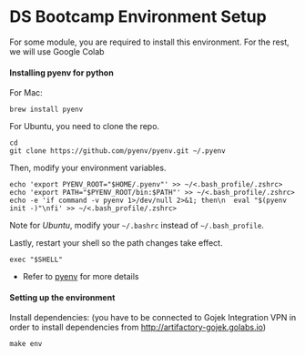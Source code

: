 # DS Bootcamp Environment Setup

For some module, you are required to install this environment.
For the rest, we will use Google Colab

#### Installing pyenv for python

For Mac:
```
brew install pyenv
```

For Ubuntu, you need to clone the repo.
```
cd
git clone https://github.com/pyenv/pyenv.git ~/.pyenv
```

Then, modify your environment variables.
```
echo 'export PYENV_ROOT="$HOME/.pyenv"' >> ~/<.bash_profile/.zshrc>
echo 'export PATH="$PYENV_ROOT/bin:$PATH"' >> ~/<.bash_profile/.zshrc>
echo -e 'if command -v pyenv 1>/dev/null 2>&1; then\n  eval "$(pyenv init -)"\nfi' >> ~/<.bash_profile/.zshrc>
```
Note for *Ubuntu*, modify your `~/.bashrc` instead of `~/.bash_profile`.

Lastly, restart your shell so the path changes take effect.
```
exec "$SHELL"
```
* Refer to [pyenv](https://github.com/pyenv/pyenv#installation) for more details

#### Setting up the environment

Install dependencies:
(you have to be connected to Gojek Integration VPN in order to install dependencies from http://artifactory-gojek.golabs.io)

```
make env
```